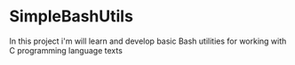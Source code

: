# SimpleBashUtils
In this project i'm will learn and develop basic Bash utilities for working with C programming language texts
